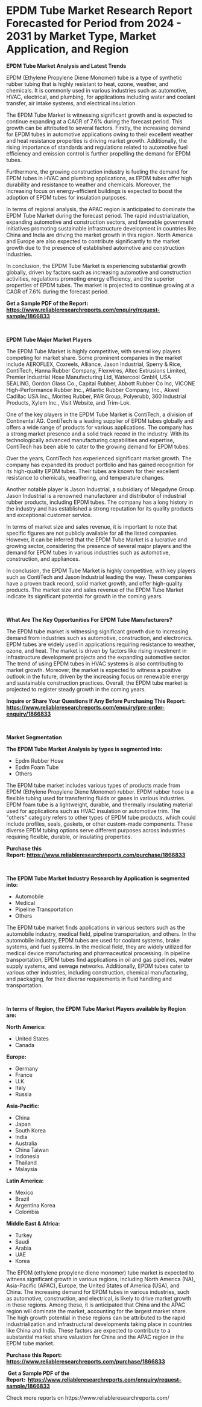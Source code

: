 <p><h1>EPDM Tube Market Research Report Forecasted for Period from 2024 -  2031 by Market Type, Market Application, and Region</h1></p><p><strong>EPDM Tube Market Analysis and Latest Trends</strong></p>
<p><p>EPDM (Ethylene Propylene Diene Monomer) tube is a type of synthetic rubber tubing that is highly resistant to heat, ozone, weather, and chemicals. It is commonly used in various industries such as automotive, HVAC, electrical, and plumbing, for applications including water and coolant transfer, air intake systems, and electrical insulation.</p><p>The EPDM Tube Market is witnessing significant growth and is expected to continue expanding at a CAGR of 7.6% during the forecast period. This growth can be attributed to several factors. Firstly, the increasing demand for EPDM tubes in automotive applications owing to their excellent weather and heat resistance properties is driving market growth. Additionally, the rising importance of standards and regulations related to automotive fuel efficiency and emission control is further propelling the demand for EPDM tubes.</p><p>Furthermore, the growing construction industry is fueling the demand for EPDM tubes in HVAC and plumbing applications, as EPDM tubes offer high durability and resistance to weather and chemicals. Moreover, the increasing focus on energy-efficient buildings is expected to boost the adoption of EPDM tubes for insulation purposes.</p><p>In terms of regional analysis, the APAC region is anticipated to dominate the EPDM Tube Market during the forecast period. The rapid industrialization, expanding automotive and construction sectors, and favorable government initiatives promoting sustainable infrastructure development in countries like China and India are driving the market growth in this region. North America and Europe are also expected to contribute significantly to the market growth due to the presence of established automotive and construction industries.</p><p>In conclusion, the EPDM Tube Market is experiencing substantial growth globally, driven by factors such as increasing automotive and construction activities, regulations promoting energy efficiency, and the superior properties of EPDM tubes. The market is projected to continue growing at a CAGR of 7.6% during the forecast period.</p></p>
<p><strong>Get a Sample PDF of the Report:&nbsp; <a href="https://www.reliableresearchreports.com/enquiry/request-sample/1866833">https://www.reliableresearchreports.com/enquiry/request-sample/1866833</a></strong></p>
<p>&nbsp;</p>
<p><strong>EPDM Tube Major Market Players</strong></p>
<p><p>The EPDM Tube Market is highly competitive, with several key players competing for market share. Some prominent companies in the market include AEROFLEX, Coxreels, Alliance, Jason Industrial, Sperry & Rice, ContiTech, Hanna Rubber Company, Flexwires, Altec Extrusions Limited, Premier Industrial Hose Manufacturing Ltd, Watercool GmbH, USA SEALING, Gordon Glass Co., Capital Rubber, Abbott Rubber Co Inc, VICONE High-Performance Rubber Inc., Atlantic Rubber Company, Inc., Akwel Cadillac USA Inc., Moriteq Rubber, PAR Group, Polyerubb, 360 Industrial Products, Xylem Inc., Visit Website, and Trim-Lok.</p><p>One of the key players in the EPDM Tube Market is ContiTech, a division of Continental AG. ContiTech is a leading supplier of EPDM tubes globally and offers a wide range of products for various applications. The company has a strong market presence and a solid track record in the industry. With its technologically advanced manufacturing capabilities and expertise, ContiTech has been able to cater to the growing demand for EPDM tubes.</p><p>Over the years, ContiTech has experienced significant market growth. The company has expanded its product portfolio and has gained recognition for its high-quality EPDM tubes. Their tubes are known for their excellent resistance to chemicals, weathering, and temperature changes.</p><p>Another notable player is Jason Industrial, a subsidiary of Megadyne Group. Jason Industrial is a renowned manufacturer and distributor of industrial rubber products, including EPDM tubes. The company has a long history in the industry and has established a strong reputation for its quality products and exceptional customer service.</p><p>In terms of market size and sales revenue, it is important to note that specific figures are not publicly available for all the listed companies. However, it can be inferred that the EPDM Tube Market is a lucrative and growing sector, considering the presence of several major players and the demand for EPDM tubes in various industries such as automotive, construction, and appliances.</p><p>In conclusion, the EPDM Tube Market is highly competitive, with key players such as ContiTech and Jason Industrial leading the way. These companies have a proven track record, solid market growth, and offer high-quality products. The market size and sales revenue of the EPDM Tube Market indicate its significant potential for growth in the coming years.</p></p>
<p>&nbsp;</p>
<p><strong>What Are The Key Opportunities For EPDM Tube Manufacturers?</strong></p>
<p><p>The EPDM tube market is witnessing significant growth due to increasing demand from industries such as automotive, construction, and electronics. EPDM tubes are widely used in applications requiring resistance to weather, ozone, and heat. The market is driven by factors like rising investment in infrastructure development projects and the expanding automotive sector. The trend of using EPDM tubes in HVAC systems is also contributing to market growth. Moreover, the market is expected to witness a positive outlook in the future, driven by the increasing focus on renewable energy and sustainable construction practices. Overall, the EPDM tube market is projected to register steady growth in the coming years.</p></p>
<p><strong>Inquire or Share Your Questions If Any Before Purchasing This Report: <a href="https://www.reliableresearchreports.com/enquiry/pre-order-enquiry/1866833">https://www.reliableresearchreports.com/enquiry/pre-order-enquiry/1866833</a></strong></p>
<p>&nbsp;</p>
<p><strong>Market Segmentation</strong></p>
<p><strong>The EPDM Tube Market Analysis by types is segmented into:</strong></p>
<p><ul><li>Epdm Rubber Hose</li><li>Epdm Foam Tube</li><li>Others</li></ul></p>
<p><p>The EPDM tube market includes various types of products made from EPDM (Ethylene Propylene Diene Monomer) rubber. EPDM rubber hose is a flexible tubing used for transferring fluids or gases in various industries. EPDM foam tube is a lightweight, durable, and thermally insulating material used for applications such as HVAC insulation or automotive trim. The "others" category refers to other types of EPDM tube products, which could include profiles, seals, gaskets, or other custom-made components. These diverse EPDM tubing options serve different purposes across industries requiring flexible, durable, or insulating properties.</p></p>
<p><strong>Purchase this Report:&nbsp;<a href="https://www.reliableresearchreports.com/purchase/1866833">https://www.reliableresearchreports.com/purchase/1866833</a></strong></p>
<p>&nbsp;</p>
<p><strong>The EPDM Tube Market Industry Research by Application is segmented into:</strong></p>
<p><ul><li>Automobile</li><li>Medical</li><li>Pipeline Transportation</li><li>Others</li></ul></p>
<p><p>The EPDM tube market finds applications in various sectors such as the automobile industry, medical field, pipeline transportation, and others. In the automobile industry, EPDM tubes are used for coolant systems, brake systems, and fuel systems. In the medical field, they are widely utilized for medical device manufacturing and pharmaceutical processing. In pipeline transportation, EPDM tubes find applications in oil and gas pipelines, water supply systems, and sewage networks. Additionally, EPDM tubes cater to various other industries, including construction, chemical manufacturing, and packaging, for their diverse requirements in fluid handling and transportation.</p></p>
<p>&nbsp;</p>
<p><strong>In terms of Region, the EPDM Tube Market Players available by Region are:</strong></p>
<p>
    <p> <strong> North America: </strong>
        <ul>
            <li>United States</li>
            <li>Canada</li>
        </ul>
        </p> 
    <p> <strong> Europe: </strong>
        <ul>
            <li>Germany</li>
            <li>France</li>
            <li>U.K.</li>
            <li>Italy</li>
            <li>Russia</li>
        </ul>
        </p> 
    <p> <strong> Asia-Pacific: </strong>
        <ul>
            <li>China</li>
            <li>Japan</li>
            <li>South Korea</li>
            <li>India</li>
            <li>Australia</li>
            <li>China Taiwan</li>
            <li>Indonesia</li>
            <li>Thailand</li>
            <li>Malaysia</li>
        </ul>
        </p> 
    <p> <strong> Latin America: </strong>
        <ul>
            <li>Mexico</li>
            <li>Brazil</li>
            <li>Argentina Korea</li>
            <li>Colombia</li>
        </ul>
        </p> 
    <p> <strong> Middle East & Africa: </strong>
        <ul>
            <li>Turkey</li>
            <li>Saudi</li>
            <li>Arabia</li>
            <li>UAE</li>
            <li>Korea</li>
        </ul>
    </p>
    </p>
<p><p>The EPDM (ethylene propylene diene monomer) tube market is expected to witness significant growth in various regions, including North America (NA), Asia-Pacific (APAC), Europe, the United States of America (USA), and China. The increasing demand for EPDM tubes in various industries, such as automotive, construction, and electrical, is likely to drive market growth in these regions. Among these, it is anticipated that China and the APAC region will dominate the market, accounting for the largest market share. The high growth potential in these regions can be attributed to the rapid industrialization and infrastructural developments taking place in countries like China and India. These factors are expected to contribute to a substantial market share valuation for China and the APAC region in the EPDM tube market.</p></p>
<p><strong>Purchase this Report: <a href="https://www.reliableresearchreports.com/purchase/1866833">https://www.reliableresearchreports.com/purchase/1866833</a></strong></p>
<p>&nbsp;<strong>Get a Sample PDF of the Report:&nbsp;&nbsp;<a href="https://www.reliableresearchreports.com/enquiry/request-sample/1866833">https://www.reliableresearchreports.com/enquiry/request-sample/1866833</a></strong></p>
<p><strong></strong></p>
<p>Check more reports on https://www.reliableresearchreports.com/</p>